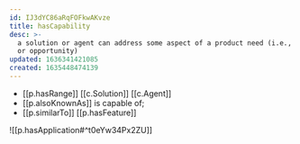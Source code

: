 ```yaml
---
id: IJ3dYC86aRqFOFkwAKvze
title: hasCapability
desc: >-
  a solution or agent can address some aspect of a product need (i.e., a problem
  or opportunity)
updated: 1636341421085
created: 1635448474139
---
```


- [[p.hasRange]] [[c.Solution]] [[c.Agent]]
- [[p.alsoKnownAs]] is capable of; 
- [[p.similarTo]] [[p.hasFeature]]

![[p.hasApplication#^t0eYw34Px2ZU]]
